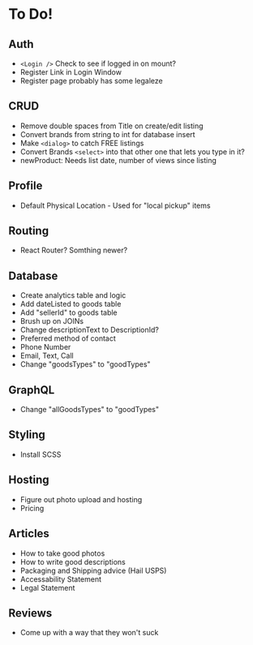 # To Do!

## Auth

- `<Login />` Check to see if logged in on mount?
- Register Link in Login Window
- Register page probably has some legaleze

## CRUD

- Remove double spaces from Title on create/edit listing
- Convert brands from string to int for database insert
- Make `<dialog>` to catch FREE listings
- Convert Brands `<select>` into that other one that lets you type in it?
- newProduct: Needs list date, number of views since listing

## Profile

- Default Physical Location - Used for "local pickup" items

## Routing

- React Router? Somthing newer?

## Database

- Create analytics table and logic
- Add dateListed to goods table
- Add "sellerId" to goods table
- Brush up on JOINs
- Change descriptionText to DescriptionId?
- Preferred method of contact
- Phone Number
- Email, Text, Call
- Change "goodsTypes" to "goodTypes"

## GraphQL

- Change "allGoodsTypes" to "goodTypes"

## Styling

- Install SCSS

## Hosting

- Figure out photo upload and hosting
- Pricing

## Articles

- How to take good photos
- How to write good descriptions
- Packaging and Shipping advice (Hail USPS)
- Accessability Statement
- Legal Statement

## Reviews

- Come up with a way that they won't suck

